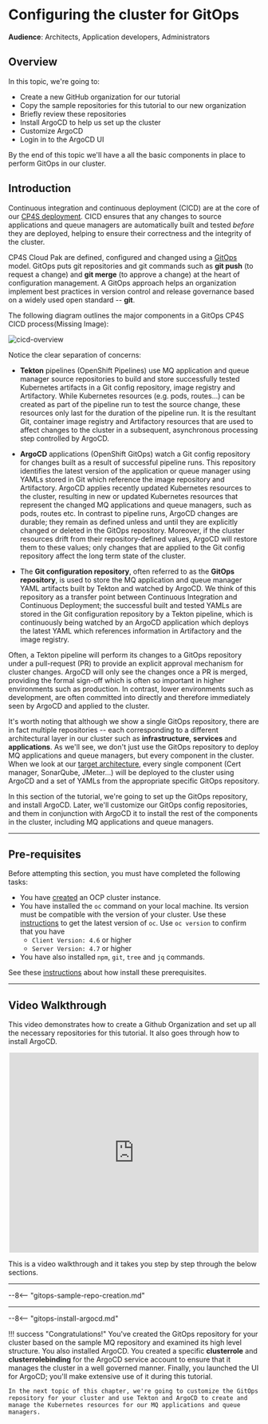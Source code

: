 # Configuring the cluster for GitOps

<!--- cSpell:ignore CICD qube cntk autoplay allowfullscreen clusterrole clusterrolebinding walkthrough Walkthrough webkitallowfullscreen msallowfullscreen -->

**Audience**: Architects, Application developers, Administrators

## Overview

In this topic, we're going to:

* Create a new GitHub organization for our tutorial
* Copy the sample repositories for this tutorial to our new organization
* Briefly review these repositories
* Install ArgoCD to help us set up the cluster
* Customize ArgoCD
* Login in to the ArgoCD UI

By the end of this topic we'll have a all the basic components in place to
perform GitOps in our cluster.

## Introduction

Continuous integration and continuous deployment (CICD) are at the core of our
[CP4S deployment](../overview/architecture.md#target-architecture). CICD ensures
that any changes to source applications and queue managers are automatically
built and tested *before* they are deployed, helping to ensure their correctness
and the integrity of the cluster.

CP4S Cloud Pak are defined, configured and changed using a [GitOps](https://www.openshift.com/blog/introduction-to-gitops-with-openshift)
model. GitOps puts git repositories and git commands such as **git push** (to
request a change) and **git merge** (to approve a change) at the heart of
configuration management. A GitOps approach helps an organization implement
best practices in version control and release governance based on a widely used
open standard -- **git**.

The following diagram outlines the major components in a GitOps CP4S CICD process(Missing Image):

![cicd-overview]() 

Notice the clear separation of concerns:

* **Tekton** pipelines (OpenShift Pipelines) use MQ application and queue
  manager source repositories to build and store successfully tested Kubernetes
  artifacts in a Git config repository, image registry and Artifactory. While
  Kubernetes resources (e.g. pods, routes...) can be created as part of the
  pipeline run to test the source change, these resources only last for the
  duration of the pipeline run. It is the resultant Git, container image
  registry and Artifactory resources that are used to affect changes to the
  cluster in a subsequent, asynchronous processing step controlled by ArgoCD.


* **ArgoCD** applications (OpenShift GitOps) watch a Git config repository for
  changes built as a result of successful pipeline runs. This repository
  identifies the latest version of the application or queue manager using YAMLs
  stored in Git which reference the image repository and Artifactory. ArgoCD
  applies recently updated Kubernetes resources to the cluster, resulting in new
  or updated Kubernetes resources that represent the changed MQ applications and
  queue managers, such as pods, routes etc. In contrast to pipeline runs, ArgoCD
  changes are durable; they remain as defined unless and until they are
  explicitly changed or deleted in the GitOps repository. Moreover, if the
  cluster resources drift from their repository-defined values, ArgoCD will
  restore them to these values; only changes that are applied to the Git
  config repository affect the long term state of the cluster.

* The **Git configuration repository**, often referred to as the **GitOps
  repository**, is used to store the MQ application and queue manager YAML
  artifacts built by Tekton and watched by ArgoCD. We think of this repository
  as a transfer point between Continuous Integration and Continuous Deployment;
  the successful built and tested YAMLs are stored in the Git configuration
  repository by a Tekton pipeline, which is continuously being watched by an
  ArgoCD application which deploys the latest YAML which references information
  in Artifactory and the image registry.

Often, a Tekton pipeline will perform its changes to a GitOps repository under a
pull-request (PR) to provide an explicit approval mechanism for cluster changes.
ArgoCD will only see the changes once a PR is merged, providing the formal
sign-off which is often so important in higher environments such as production.
In contrast, lower environments such as development, are often committed into
directly and therefore immediately seen by ArgoCD and applied to the cluster.

It's worth noting that although we show a single GitOps repository, there are in
fact multiple repositories -- each corresponding to a different architectural
layer in our cluster such as **infrastructure**, **services** and
**applications**. As we'll see, we don't just use the GitOps repository to
deploy MQ applications and queue managers, but every component in the cluster.
When we look at our [target
architecture](../../overview/architecture/#architecture-overview-diagram), every
single component (Cert manager, SonarQube, JMeter...) will be deployed to the
cluster using ArgoCD and a set of YAMLs from the appropriate specific GitOps
repository.

In this section of the tutorial, we're going to set up the GitOps repository,
and install ArgoCD. Later, we'll customize our GitOps config repositories, and
them in conjunction with ArgoCD it to install the rest of the components in the
cluster, including MQ applications and queue managers.

---

## Pre-requisites

Before attempting this section, you must have completed the following tasks:

- You have [created](../../cluster-create/ibm-setup/) an OCP cluster instance.
- You have installed the `oc` command on your local machine. Its version must be
  compatible with the version of your cluster. Use these
  [instructions](https://docs.openshift.com/container-platform/4.7/cli_reference/openshift_cli/getting-started-cli.html)
  to get the latest version of `oc`. Use `oc version` to confirm that you have
    - `Client Version: 4.6` or higher
    - `Server Version: 4.7` or higher
- You have also installed `npm`, `git`, `tree` and `jq` commands.

See these [instructions](/references/prerequisites/instructions) about how install these
prerequisites.


---

## Video Walkthrough

This video demonstrates how to create a Github Organization and set up all the
necessary repositories for this tutorial. It also goes through how to install
ArgoCD.

<div align="center"><iframe src="https://ibm.ent.box.com/embed/s/u5dapz99ju6vihfjf6zrjkx33qwxd4hy?sortColumn=date&view=list" width="500" height="400" frameborder="0" allowfullscreen webkitallowfullscreen msallowfullscreen></iframe></iframe></div>

This is a video walkthrough and it takes you step by step through the below
sections.

---

--8<-- "gitops-sample-repo-creation.md"

---

--8<-- "gitops-install-argocd.md"

!!! success "Congratulations!" 
    You've created the GitOps repository for your cluster based on the sample MQ repository and examined its high level structure. You also installed ArgoCD. You created a specific **clusterrole** and **clusterrolebinding** for the ArgoCD service account to ensure that it manages the cluster in a well governed manner. Finally, you launched the UI for ArgoCD; you'll make extensive use of it during this tutorial.
    
    In the next topic of this chapter, we're going to customize the GitOps repository for your cluster and use Tekton and ArgoCD to create and manage the Kubernetes resources for our MQ applications and queue managers.
